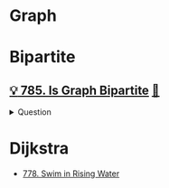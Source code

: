 # Graph

# Bipartite

## [:bulb: 785. Is Graph Bipartite](https://leetcode.com/problems/is-graph-bipartite/) [:dart:](is_graph_bipartite.h)
<details><summary markdown="span">Question</summary>

```markdown
There is an undirected graph with n nodes
- where each node is numbered between 0 and n - 1.

You are given a 2D adjacent array graph,
- where graph[u] is an array of nodes that node u is adjacent to.

The graph has the following properties:
- There are no self-edges (graph[u] does not contain u).
- There are no parallel edges (graph[u] does not contain duplicate values).
- If v is in graph[u], then u is in graph[v] (the graph is undirected).

The graph may not be connected,
- meaning there may be two nodes u and v such that there is no path between them.

A graph is **bipartite** if
- the nodes can be partitioned into two independent sets A and B
- such that every edge in the graph connects a node in set A and a node in set B.

- Return true if and only if it is bipartite.
```
</details>

# Dijkstra
- [778. Swim in Rising Water](../backtracking/README.md#bulb-778-swim-in-rising-waterhttpsleetcodecomproblemsswim-in-rising-water-dartmatchstickstosquareh)
